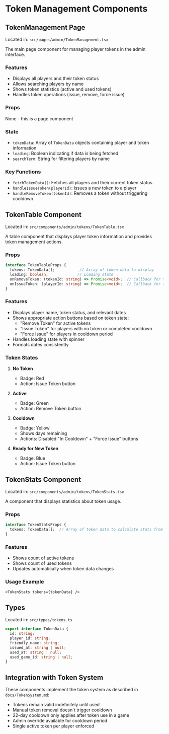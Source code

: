 # Token Management Components

## TokenManagement Page

Located in: `src/pages/admin/TokenManagement.tsx`

The main page component for managing player tokens in the admin interface.

### Features
- Displays all players and their token status
- Allows searching players by name
- Shows token statistics (active and used tokens)
- Handles token operations (issue, remove, force issue)

### Props
None - this is a page component

### State
- `tokenData`: Array of `TokenData` objects containing player and token information
- `loading`: Boolean indicating if data is being fetched
- `searchTerm`: String for filtering players by name

### Key Functions
- `fetchTokenData()`: Fetches all players and their current token status
- `handleIssueToken(playerId)`: Issues a new token to a player
- `handleRemoveToken(tokenId)`: Removes a token without triggering cooldown

## TokenTable Component

Located in: `src/components/admin/tokens/TokenTable.tsx`

A table component that displays player token information and provides token management actions.

### Props
```typescript
interface TokenTableProps {
  tokens: TokenData[];           // Array of token data to display
  loading: boolean;             // Loading state
  onRemoveToken: (tokenId: string) => Promise<void>;  // Callback for token removal
  onIssueToken: (playerId: string) => Promise<void>;  // Callback for token issuance
}
```

### Features
- Displays player name, token status, and relevant dates
- Shows appropriate action buttons based on token state:
  - "Remove Token" for active tokens
  - "Issue Token" for players with no token or completed cooldown
  - "Force Issue" for players in cooldown period
- Handles loading state with spinner
- Formats dates consistently

### Token States
1. **No Token**
   - Badge: Red
   - Action: Issue Token button

2. **Active**
   - Badge: Green
   - Action: Remove Token button

3. **Cooldown**
   - Badge: Yellow
   - Shows days remaining
   - Actions: Disabled "In Cooldown" + "Force Issue" buttons

4. **Ready for New Token**
   - Badge: Blue
   - Action: Issue Token button

## TokenStats Component

Located in: `src/components/admin/tokens/TokenStats.tsx`

A component that displays statistics about token usage.

### Props
```typescript
interface TokenStatsProps {
  tokens: TokenData[];  // Array of token data to calculate stats from
}
```

### Features
- Shows count of active tokens
- Shows count of used tokens
- Updates automatically when token data changes

### Usage Example
```tsx
<TokenStats tokens={tokenData} />
```

## Types

Located in: `src/types/tokens.ts`

```typescript
export interface TokenData {
  id: string;
  player_id: string;
  friendly_name: string;
  issued_at: string | null;
  used_at: string | null;
  used_game_id: string | null;
}
```

## Integration with Token System

These components implement the token system as described in `docs/TokenSystem.md`:
- Tokens remain valid indefinitely until used
- Manual token removal doesn't trigger cooldown
- 22-day cooldown only applies after token use in a game
- Admin override available for cooldown period
- Single active token per player enforced

